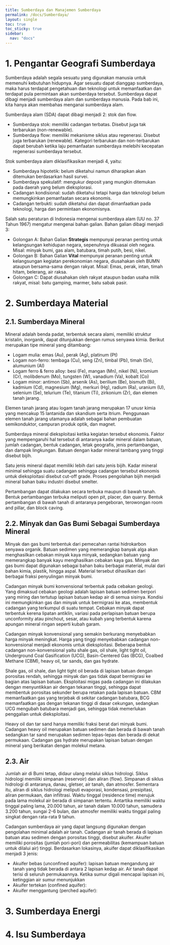 ```yaml
---
title: Sumberdaya dan Manajemen Sumberdaya
permalink: /docs/Sumberdaya/
layout: single
toc: true
toc_sticky: true
sidebar:
  nav: "docs"
---
```

# 1. Pengantar Geografi Sumberdaya
Sumberdaya adalah segala sesuatu yang digunakan manusia untuk memenuhi kebutuhan hidupnya. Agar sesuatu dapat dianggap sumberdaya, maka harus terdapat pengetahuan dan teknologi untuk memanfaatkan dan terdapat pula permintaan akan sumberdaya tersebut. Sumberdaya dapat dibagi menjadi sumberdaya alam dan sumberdaya manusia. Pada bab ini, kita hanya akan membahas menganai sumberdaya alam.

Sumberdaya alam (SDA) dapat dibagi menjadi 2: stok dan flow.
* Sumberdaya stok: memiliki cadangan terbatas. Disebut juga tak terbarukan (non-renewable).
* Sumberdaya flow: memiliki mekanisme siklus atau regenerasi. Disebut juga terbarukan (renewable).
Kategori terbarukan dan non-terbarukan dapat berubah ketika laju pemanfaatan sumberdaya melebihi kecepatan regenerasi sumberdaya tersebut.

Stok sumberdaya alam diklasifikasikan menjadi 4, yaitu:
* Sumberdaya hipotetik: belum diketahui namun diharapkan akan ditemukan berdasarkan hasil survei.
* Sumberdaya spekulatif: mengukur deposit yang mungkin ditemukan pada daerah yang belum dieksplorasi.
* Cadangan kondisional: sudah diketahui tetapi harga dan teknologi belum memungkinkan pemanfaatan secara ekonomis.
* Cadangan terbukti: sudah diketahui dan dapat dimanfaatkan pada teknologi, harga dan permintaan ekonomisnya.

Salah satu peraturan di Indonesia mengenai sumberdaya alam (UU no. 37 Tahun 1967) mengatur mengenai bahan galian. Bahan galian dibagi menjadi 3:
* Golongan A: Bahan Galian **Strategis** mempunyai peranan penting untuk kelangsungan kehidupan negara, sepenuhnya dikuasai oleh negara. Misal: minyak bumi, gas alam, batubara, timah putih, besi, nikel.
* Golongan B: Bahan Galian **Vital** mempunyai peranan penting untuk kelangsungan kegiatan perekonomian negara,  diusahakan oleh BUMN ataupun bersama-sama dengan rakyat. Misal: Emas, perak, intan, timah hitam, belerang, air raksa.
* Golongan C: Dapat diusahakan oleh rakyat ataupun badan usaha milik rakyat, misal: batu gamping, marmer, batu sabak pasir.

# 2. Sumberdaya Material
## 2.1. Sumberdaya Mineral
Mineral adalah benda padat, terbentuk secara alami, memiliki struktur kristalin, inorganik, dapat ditunjukkan dengan rumus senyawa kimia. Berikut merupakan tipe mineral yang ditambang:
* Logam mulia: emas (Au), perak (Ag), platinum (Pt)
* Logam non-ferro: tembaga (Cu), seng (Zn), timbal (Pb), timah (Sn), alumunium (Al)
* Logam ferro & ferro alloy: besi (Fe), mangan (Mn), nikel (Ni), kromium (Cr), molibdenum (Mo), tungsten (W), vanadium (Va), kobalt (Co)
* Logam minor: antimon (Sb), arsenik (As), berilium (Be), bismuth (Bi), kadmium (Cd), magnesium (Mg), merkuri (Hg), radium (Ra), uranium (U), selenium (Se), telurium (Te), titanium (Ti), zirkonium (Zr), dan elemen tanah jarang.

Elemen tanah jarang atau logam tanah jarang merupakan 17 unusr kimia yang mencakup 15 lantanida dan skandium serta itrium. Penggunaan elemen tanah jarang utamanya adalah sebagai bahan pembuatan semikonduktor, campuran produk optik, dan magnet.

Sumberdaya mineral dieksploitasi ketika kegiatan tersebut ekonomis. Faktor yang mempengaruhi hal tersebut di antaranya kadar mineral dalam batuan, jumlah cadangan, bentuk cadangan, letak geografis, jenis pertambangan, dan dampak lingkungan. Batuan dengan kadar mineral tambang yang tinggi disebut bijih.

Satu jenis mineral dapat memiliki lebih dari satu jenis bijih. Kadar mineral minimal sehingga suatu cadangan sehingga cadangan tersebut ekonomis untuk dieksploitasi disebut cut-off grade. Proses pengolahan bijih menjadi mineral bahan baku industri disebut smelter.

Pertambangan dapat dilakukan secara terbuka maupun di bawah tanah. Bentuk pertambangan terbuka meliputi open pit, placer, dan quarry. Bentuk pertambangan di bawah tanah di antaranya pengeboran, terowongan room and pillar, dan block caving.

## 2.2. Minyak dan Gas Bumi Sebagai Sumberdaya Mineral
Minyak dan gas bumi terbentuk dari pemecahan rantai hidrokarbon senyawa organik. Batuan sedimen yang memerangkap banyak alga akan menghasilkan cebakan minyak kaya minyak, sedangkan batuan yang memerangkap banyak kayu menghasilkan cebakan kaya gas. Minyak dan gas bumi dapat digunakan sebagai bahan baku berbagai material, mulai dari bahan kimia, plastik, hingga aspal. Material tersebut dihasilkan dari berbagai fraksi penyulingan minyak bumi.

Cadangan minyak bumi konvensional terbentuk pada cebakan geologi. Yang dimaksud cebakan geologi adalah lapisan batuan sedimen berpori yang miring dan tertutup lapisan batuan kedap air di semua sisinya. Kondisi ini memungkinkan gas dan minyak untuk bermigrasi ke atas, membentuk cadangan yang terkumpul di suatu tempat. Cebakan minyak dapat terbentuk kerena lipatan antiklin, variasi pada perlapisan batuan berupa unconformity atau pinchout, sesar, atau kubah yang terbentuk karena apungan mineral ringan seperti kubah garam.

Cadangan minyak konvensional yang semakin berkurang menyebabkan harga minyak meningkat. Harga yang tinggi menyebabkan cadangan non-konvensional menjadi ekonomis untuk dieksploitasi. Beberapa bentuk cadangan non-konvensional yaitu shale gas, oil shale, light tight oil, Underground Coal Gasification (UCG), Basin-Centered Gas (BCG), Coalbed Methane (CBM), heavy oil, tar sands, dan gas hydrate.

Shale gas, oil shale, dan light tight oil berada di lapisan batuan dengan porositas rendah, sehingga minyak dan gas tidak dapat bermigrasi ke bagian atas lapisan batuan. Eksploitasi migas pada cadangan ini dilakukan dengan menyuntikkan air dengan tekanan tinggi, sehingga dapat membentuk porositas sekunder berupa retakan pada lapisan batuan. CBM memanfaatkan gas yang terjebak di sekitar cadangan batubara, BCG memanfaatkan gas dengan tekanan tinggi di dasar cekungan, sedangkan UCG mengubah batubara menjadi gas, sehingga tidak memerlukan penggalian untuk dieksploitasi.

Heavy oil dan tar sand hanya memiliki fraksi berat dari minyak bumi. Cadangan heavy oil merupakan batuan sedimen dan berada di bawah tanah sedangkan tar sand merupakan sedimen lepas-lepas dan berada di dekat permukaan. Cadangan gas hydrate merupakan lapisan batuan dengan mineral yang berikatan dengan molekul metana.

## 2.3. Air
Jumlah air di Bumi tetap, didaur ulang melalui siklus hidrologi. Siklus hidrologi memiliki simpanan (reservoir) dan aliran (flow). Simpanan di siklus hidrologi di antaranya, danau, gletser, air tanah, dan atmosfer. Sementara itu, aliran di siklus hidrologi meliputi evaporasi, kondensasi, presipitasi, aliran permukaan, dan infiltrasi. Waktu tinggal (residence time) merujuk pada lama molekul air berada di simpanan tertentu. Antartika memiliki waktu tinggal paling lama, 20.000 tahun, air tanah dalam 10.000 tahun, samudera 3.200 tahun, sungai 2-6 bulan, dan atmosfer memiliki waktu tinggal paling singkat dengan rata-rata 9 tahun.

Cadangan sumberdaya air yang dapat langsung digunakan dengan pengolahan minimal adalah air tanah. Cadangan air tanah berada di lapisan batuan atau sedimen dengan porositas tinggi, disebut akuifer. Akuifer memiliki porositas (jumlah pori-pori) dan permeabilitas (kemampuan batuan untuk dilalui air) tinggi. Berdasarkan lokasinya, akuifer dapat diklasifikasikan menjadi 3 jenis:
* Akuifer bebas (unconfined aquifer): lapisan batuan mengandung air tanah yang tidak berada di antara 2 lapisan kedap air. Air tanah dapat terisi di seluruh permukaannya. Ketika sumur digali mencapai lapisan ini, ketinggian air sumur menunjukkan 
* Akuifer tertekan (confined aquifer):
* Akuifer menggantung (perched aquifer):

# 3. Sumberdaya Energi
# 4. Isu Sumberdaya

